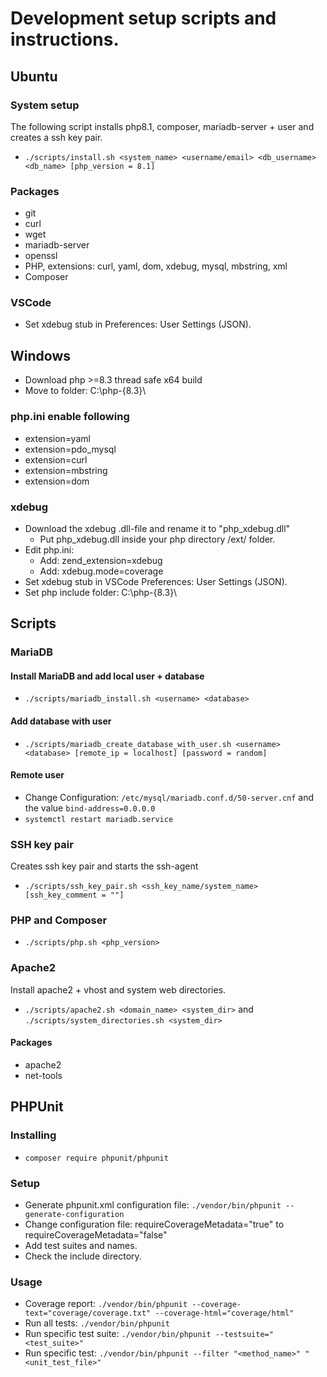 # Development setup scripts and instructions.

## Ubuntu

### System setup
The following script installs php8.1, composer, mariadb-server + user and creates a ssh key pair.
* ``./scripts/install.sh <system_name> <username/email> <db_username> <db_name> [php_version = 8.1]``
### Packages
* git
* curl
* wget
* mariadb-server
* openssl
* PHP, extensions: curl, yaml, dom, xdebug, mysql, mbstring, xml
* Composer

### VSCode
* Set xdebug stub in Preferences: User Settings (JSON).

## Windows
* Download php >=8.3 thread safe x64 build
* Move to folder: C:\php-{8.3}\

### php.ini enable following
* extension=yaml
* extension=pdo_mysql
* extension=curl
* extension=mbstring
* extension=dom

### xdebug
* Download the xdebug .dll-file and rename it to "php_xdebug.dll"
  * Put php_xdebug.dll inside your php directory /ext/ folder.
* Edit php.ini:
  * Add: zend_extension=xdebug
  * Add: xdebug.mode=coverage
* Set xdebug stub in VSCode Preferences: User Settings (JSON).
* Set php include folder: C:\php-{8.3}\


## Scripts

### MariaDB
#### Install MariaDB and add local user + database
* ``./scripts/mariadb_install.sh <username> <database>``
#### Add database with user
* ``./scripts/mariadb_create_database_with_user.sh <username> <database> [remote_ip = localhost] [password = random]``
#### Remote user
* Change Configuration: ``/etc/mysql/mariadb.conf.d/50-server.cnf`` and the value ``bind-address=0.0.0.0``
* ``systemctl restart mariadb.service``

### SSH key pair
Creates ssh key pair and starts the ssh-agent
* ``./scripts/ssh_key_pair.sh <ssh_key_name/system_name> [ssh_key_comment = ""]``

### PHP and Composer
* ``./scripts/php.sh <php_version>``

### Apache2
Install apache2 + vhost and system web directories.
* ``./scripts/apache2.sh <domain_name> <system_dir>`` and ``./scripts/system_directories.sh <system_dir>``
#### Packages
* apache2
* net-tools

## PHPUnit 
### Installing
* ``composer require phpunit/phpunit``

### Setup
* Generate phpunit.xml configuration file: ``./vendor/bin/phpunit --generate-configuration``
* Change configuration file: requireCoverageMetadata="true" to requireCoverageMetadata="false"
* Add test suites and names.
* Check the include directory.

### Usage
* Coverage report: ``./vendor/bin/phpunit --coverage-text="coverage/coverage.txt" --coverage-html="coverage/html"``
* Run all tests: ``./vendor/bin/phpunit``
* Run specific test suite: ``./vendor/bin/phpunit --testsuite="<test_suite>"``
* Run specific test: ``./vendor/bin/phpunit --filter "<method_name>" "<unit_test_file>"``